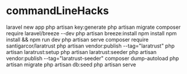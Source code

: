 # commandLineHacks

 laravel new app
  php artisan key:generate
  php artisan migrate
  composer require laravel/breeze --dev
  php artisan breeze:install
  npm install
  npm install && npm run dev
  php artisan serve
  composer require santigarcor/laratrust
  php artisan vendor:publish --tag="laratrust"
  php artisan laratrust:setup
  php artisan laratrust:seeder
  php artisan vendor:publish --tag="laratrust-seeder"
  composer dump-autoload
  php artisan migrate
  php artisan db:seed
  php artisan serve
